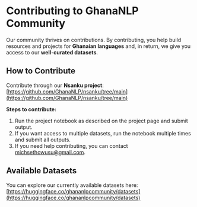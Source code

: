 # Contributing to GhanaNLP Community

Our community thrives on contributions. By contributing, you help build resources and projects for **Ghanaian languages** and, in return, we give you access to our **well-curated datasets**.  

## How to Contribute

Contribute through our **Nsanku project**:  
[https://github.com/GhanaNLP/nsanku/tree/main](https://github.com/GhanaNLP/nsanku/tree/main)

**Steps to contribute:**

1. Run the project notebook as described on the project page and submit output. 
2. If you want access to multiple datasets, run the notebook multiple times and submit all outputs.
3. If you need help contributing, you can contact michsethowusu@gmail.com.

## Available Datasets

You can explore our currently available datasets here:  
[https://huggingface.co/ghananlpcommunity/datasets](https://huggingface.co/ghananlpcommunity/datasets)
